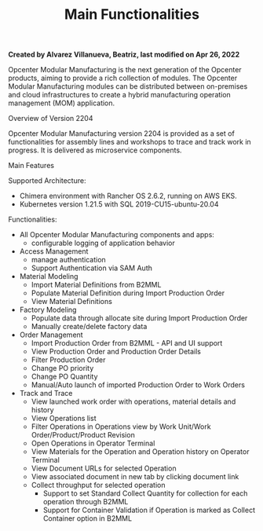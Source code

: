 ﻿---
title: "Main Functionalities"
url: 
weight: 2
---

**Created by Alvarez Villanueva, Beatriz, last modified on Apr 26, 2022** 



Opcenter Modular Manufacturing is the next generation of the Opcenter products, aiming to provide a rich collection of modules. The Opcenter Modular Manufacturing modules can be distributed between on-premises and cloud infrastructures to create a hybrid manufacturing operation management (MOM) application.

Overview of Version 2204

Opcenter Modular Manufacturing version 2204 is provided as a set of functionalities for assembly lines and workshops to trace and track work in progress. It is delivered as microservice components.

Main Features

Supported Architecture: 

- Chimera environment with Rancher OS 2.6.2, running on AWS EKS.
- Kubernetes version 1.21.5 with SQL 2019-CU15-ubuntu-20.04

Functionalities:

- All Opcenter Modular Manufacturing components and apps:
  - configurable logging of application behavior
- Access Management
  - manage authentication 
  - Support Authentication via SAM Auth
- Material Modeling
  - Import Material Definitions from B2MML
  - Populate Material Definition during Import Production Order
  - View Material Definitions
- Factory Modeling
  - Populate data through allocate site during Import Production Order
  - Manually create/delete factory data
- Order Management
  - Import Production Order from B2MML - API and UI support
  - View Production Order and Production Order Details
  - Filter Production Order
  - Change PO priority
  - Change PO Quantity
  - Manual/Auto launch of imported Production Order to Work Orders
- Track and Trace
  - View launched work order with operations, material details and history
  - View Operations list
  - Filter Operations in Operations view by Work Unit/Work Order/Product/Product Revision
  - Open Operations in Operator Terminal
  - View Materials for the Operation and Operation history on Operator Terminal
  - View Document URLs for selected Operation
  - View associated document in new tab by clicking document link
  - Collect throughput for selected operation
    - Support to set Standard Collect Quantity for collection for each operation through B2MML
    - Support for Container Validation if Operation is marked as Collect Container option in B2MML 

